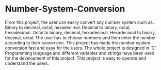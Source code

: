 # Number-System-Conversion
From this project, the user can easily convert any number system such as: Binary to decimal, octal, hexadecimal. Decimal to binary, octal, hexadecimal. Octal to binary, decimal, hexadecimal. Hexadecimal to binary, decimal, octal. The user has to choose numbers and then enter the number according to their conversion. This project has made the number system conversion fast and easy for the users. The whole project is designed in ‘C’ Programming language and different variables and strings have been used for the development of this project. This project is easy to operate and understand the users.

